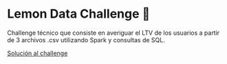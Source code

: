 # Lemon Data Challenge 🍋

Challenge técnico que consiste en averiguar el LTV de los usuarios a partir de 3 archivos .csv utilizando Spark y consultas de SQL.

[Solución al challenge](https://datastudio.google.com/reporting/823cb0e3-40ef-4d3a-a248-4457b54372f1)
